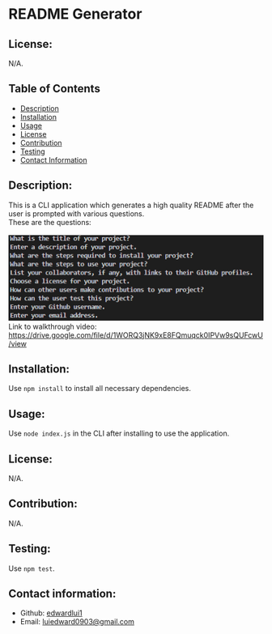 # README Generator
  ## License:
  N/A.
  ## Table of Contents 
  - [Description](#description)
  - [Installation](#installation)
  - [Usage](#usage)
  - [License](#license)
  - [Contribution](#contribution)
  - [Testing](#testing)
  - [Contact Information](#contact-information)
  ## Description:
  This is a CLI application which generates a high quality README after the user is prompted with various questions. <br/>
  These are the questions: <br/> <br/>
  <img src="images\questions.png" alt="Alt text" title="Optional title">
  <br/>
  Link to walkthrough video: https://drive.google.com/file/d/1WORQ3jNK9xE8FQmuqck0IPVw9sQUFcwU/view

  ## Installation:
  Use `npm install` to install all necessary dependencies.
  ## Usage:
  Use `node index.js` in the CLI after installing to use the application.
  ## License: 
  N/A.
  
  ## Contribution: 
  N/A.
  ## Testing: 
  Use `npm test`.
  ## Contact information:
  - Github: [edwardlui1](https://github.com/edwardlui1)
  - Email: [luiedward0903@gmail.com](mailto:user@example.com) 